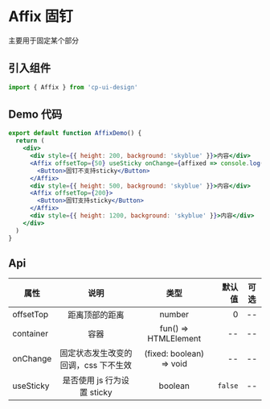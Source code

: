 # Affix 固钉

主要用于固定某个部分

## 引入组件

```jsx
import { Affix } from 'cp-ui-design'
```

## Demo 代码

```jsx
export default function AffixDemo() {
  return (
    <div>
      <div style={{ height: 200, background: 'skyblue' }}>内容</div>
      <Affix offsetTop={50} useSticky onChange={affixed => console.log('触发：', affixed)}>
        <Button>固钉不支持sticky</Button>
      </Affix>
      <div style={{ height: 500, background: 'skyblue' }}>内容</div>
      <Affix offsetTop={200}>
        <Button>固钉支持sticky</Button>
      </Affix>
      <div style={{ height: 1200, background: 'skyblue' }}>内容</div>
    </div>
  )
}
```

## Api

| 属性      |                 说明                 |           类型           |  默认值 | 可选 |
| --------- | :----------------------------------: | :----------------------: | ------: | :--: |
| offsetTop |            距离顶部的距离            |          number          |       0 |  --  |
| container |                 容器                 |   fun() => HTMLElement   |      -- |  --  |
| onChange  | 固定状态发生改变的回调，css 下不生效 | (fixed: boolean) => void |      -- |  --  |
| useSticky |     是否使用 js 行为设置 sticky      |         boolean          | `false` |  --  |

